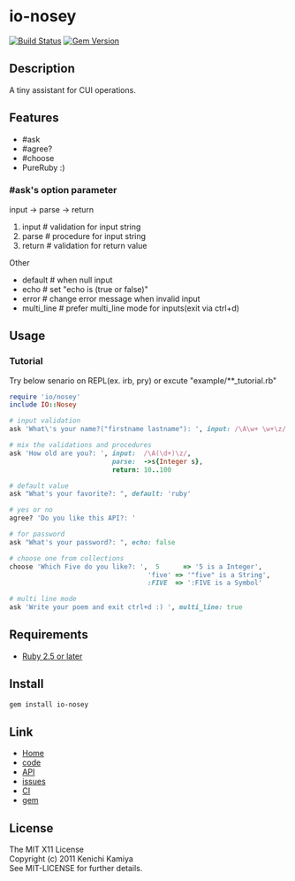 io-nosey
==========

[![Build Status](https://secure.travis-ci.org/kachick/io-nosey.png)](http://travis-ci.org/kachick/io-nosey)
[![Gem Version](https://badge.fury.io/rb/io-nosey.png)](http://badge.fury.io/rb/io-nosey)

Description
-----------

A tiny assistant for CUI operations.

Features
--------

* #ask
* #agree?
* #choose
* PureRuby :)

### #ask's option parameter

input -> parse -> return

1. input     # validation for input string
2. parse     # procedure for input string
3. return    # validation for return value

Other

* default    # when null input
* echo       # set "echo is (true or false)"
* error      # change error message when invalid input
* multi_line # prefer multi_line mode for inputs(exit via ctrl+d)

Usage
-----

### Tutorial

Try below senario on REPL(ex. irb, pry) or excute "example/**_tutorial.rb"

```ruby
require 'io/nosey'
include IO::Nosey

# input validation
ask 'What\'s your name?("firstname lastname"): ', input: /\A\w+ \w+\z/

# mix the validations and procedures
ask 'How old are you?: ', input:  /\A(\d+)\z/,
                          parse:  ->s{Integer s},
                          return: 10..100

# default value
ask "What's your favorite?: ", default: 'ruby'

# yes or no
agree? 'Do you like this API?: '

# for password
ask "What's your password?: ", echo: false

# choose one from collections
choose 'Which Five do you like?: ',  5      => '5 is a Integer',
                                   'five' => '"five" is a String',
                                   :FIVE  => ':FIVE is a Symbol'

# multi line mode
ask 'Write your poem and exit ctrl+d :) ', multi_line: true
```

Requirements
-------------

* [Ruby 2.5 or later](http://travis-ci.org/#!/kachick/io-nosey)

Install
-------

```bash
gem install io-nosey
```

Link
----

* [Home](http://kachick.github.com/io-nosey/)
* [code](https://github.com/kachick/io-nosey)
* [API](http://www.rubydoc.info/github/kachick/io-nosey)
* [issues](https://github.com/kachick/io-nosey/issues)
* [CI](http://travis-ci.org/#!/kachick/io-nosey)
* [gem](https://rubygems.org/gems/io-nosey)

License
--------

The MIT X11 License  
Copyright (c) 2011 Kenichi Kamiya  
See MIT-LICENSE for further details.
